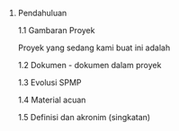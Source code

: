 1. Pendahuluan

    1.1 Gambaran Proyek

    Proyek yang sedang kami buat ini adalah

    1.2 Dokumen - dokumen dalam proyek

    1.3 Evolusi SPMP

    1.4 Material acuan

    1.5 Definisi dan akronim (singkatan)
